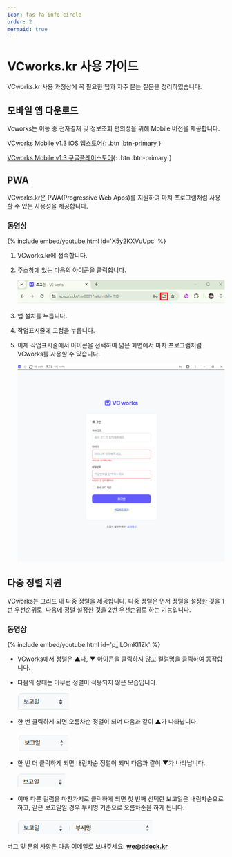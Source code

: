 ```yaml
---
icon: fas fa-info-circle
order: 2
mermaid: true
---
```

# VCworks.kr 사용 가이드

VCworks.kr 사용 과정상에 꼭 필요한 팁과 자주 묻는 질문을 정리하였습니다.


## 모바일 앱 다운로드
Vcworks는 이동 중 전자결재 및 정보조회 편의성을 위해 Mobile 버전을 제공합니다.

[<i class="fab fa-apple"></i> VCworks Mobile v1.3 iOS 앱스토어](https://apps.apple.com/kr/app/vcworks/id6738978723){: .btn .btn-primary }

[<i class="fab fa-android"></i> VCworks Mobile v1.3 구글플레이스토어](https://play.google.com/store/apps/details?id=com.vcworks.mobile&hl=ko){: .btn .btn-primary } 

<!-- [<i class="fas fa-download"></i> VCworks Mobile v1.3 Android APK](https://guide.vcworks.kr/assets/downloads/app.apk){: .btn .btn-primary .disabled} -->

<!-- > **주의**: 구글플레이스토어 버전은 현재 사용할 수 없는 구버전입니다.  
> 반드시 상단의 **Android APK 직접 다운로드**를 이용해주세요.
{: .prompt-danger } -->

## PWA
VCworks.kr은 PWA(Progressive Web Apps)를 지원하여 마치 프로그램처럼 사용할 수 있는 사용성을 제공합니다.

### 동영상

{% include embed/youtube.html id='X5y2KXVuUpc' %}

1. VCworks.kr에 접속합니다.
2. 주소창에 있는 다음의 아이콘을 클릭합니다.

   ![PWA 설치 아이콘](/assets/img/Pasted%20image%2020241015191906.png)

3. 앱 설치를 누릅니다.
4. 작업표시줄에 고정을 누릅니다.
5. 이제 작업표시줄에서 아이콘을 선택하여 넓은 화면에서 마치 프로그램처럼 VCworks를 사용할 수 있습니다.

   ![VCworks 데스크톱 앱](/assets/img/Pasted%20image%2020241015192135.png)

## 다중 정렬 지원

VCworks는 그리드 내 다중 정렬을 제공합니다. 다중 정렬은 먼저 정렬을 설정한 것을 1번 우선순위로, 다음에 정렬 설정한 것을 2번 우선순위로 하는 기능입니다.

### 동영상

{% include embed/youtube.html id='p_lLOmKI1Zk' %}

- VCworks에서 정렬은 ▲나, ▼ 아이콘을 클릭하지 않고 컬럼명을 클릭하여 동작합니다.
- 다음의 상태는 아무런 정렬이 적용되지 않은 모습입니다.

  ![정렬 적용 전](/assets/img/Pasted%20image%2020241015192538.png)

- 한 번 클릭하게 되면 오름차순 정렬이 되며 다음과 같이 ▲가 나타납니다.

  ![오름차순 정렬](/assets/img/Pasted%20image%2020241015192637.png)

- 한 번 더 클릭하게 되면 내림차순 정렬이 되며 다음과 같이 ▼가 나타납니다.

  ![내림차순 정렬](/assets/img/Pasted%20image%2020241015192706.png)

- 이때 다른 컬럼을 마찬가지로 클릭하게 되면 첫 번째 선택한 보고일은 내림차순으로 하고, 같은 보고일일 경우 부서명 기준으로 오름차순을 하게 됩니다.

  ![다중 정렬](/assets/img/Pasted%20image%2020241015192728.png)


버그 및 문의 사항은 다음 이메일로 보내주세요: **[we@ddock.kr](mailto:we@ddock.kr)**



